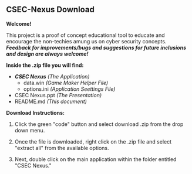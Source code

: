 ## CSEC-Nexus Download

**Welcome!**

This project is a proof of concept educational tool to educate and encourage the non-techies amung us on cyber security concepts.
***Feedback for improvements/bugs and suggestions for future inclusions and design are always welcome!***

**Inside the .zip file you will find:**
 - ***CSEC Nexus*** *(The Application)*
   - data.win *(Game Maker Helper File)*
   - options.ini *(Application Seettings File)*
 - CSEC Nexus.ppt *(The Presentation)*
 - README.md *(This document)*
 
 
**Download Instructions:**

1. Click the green "code" button and select download .zip from the drop down menu.

2. Once the file is downloaded, right click on the .zip file and select "extract all" from the available options.

3. Next, double click on the main application within the folder entitled "CSEC Nexus."


